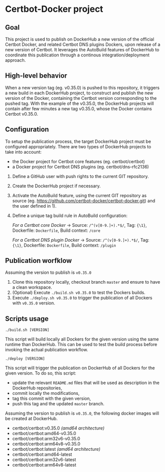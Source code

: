 Certbot-Docker project
======================

Goal
----

This project is used to publish on DockerHub a new version of the official Certbot Docker, and related Certbot DNS plugins Dockers, upon release of a new version of Certbot.
It leverages the AutoBuild features of DockerHub to coordinate this publication through a continous integration/deployment approach.

High-level behavior
-------------------

When a new version tag (eg. v0.35.0) is pushed to this repository, it triggers a new build in each DockerHub project, to construct and publish the new version of the Docker,
containing the Certbot version corresponding to the pushed tag. With the example of the v0.35.0, the DockerHub projects will contain after few minutes a new tag v0.35.0,
whose the Docker contains Certbot v0.35.0.

Configuration
-------------

To setup the publication process, the target DockerHub project must be configured appropriately. There are two types of DockerHub projects to take into account:
* the Docker project for Certbot core features (eg. certbot/certbot)
* a Docker project for Certbot DNS plugins (eg. certbot/dns-rfc2136)

1) Define a GitHub user with push rights to the current GIT repository.
2) Create the DockerHub project if necessary.
3) Activate the AutoBuild feature, using the current GIT repository as source (eg. https://github.com/certbot-docker/certbot-docker.git) and the user defined in 1).
4) Define a unique tag build rule in AutoBuild configuration:

    _For a Certbot core Docker_ -> Source: `/^(v[0-9.]+).*$/`, Tag: `{\1}`, Dockerfile: `Dockerfile`, Build context: `/core`

    _For a Certbot DNS plugin Docker_ -> Source: `/^(v[0-9.]+).*$/`, Tag: `{\1}`, Dockerfile: `Dockerfile`, Build context: `/plugin`

Publication worfklow
--------------------

Assuming the version to publish is `v0.35.0`

1) Clone this repository locally, checkout branch `master` and ensure to have a clean workspace.
2) (Optional) Execute `./build.sh v0.35.0` to test the Dockers builds.
3) Execute `./deploy.sh v0.35.0` to trigger the publication of all Dockers with `v0.35.0` version.

Scripts usage
-------------

```
./build.sh [VERSION]
```

This script will build locally all Dockers for the given version using the same runtime than DockerHub.
This can be used to test the build process before invoking the actual publication workflow.

```
./deploy [VERSION]
```

This script will trigger the publication on DockerHub of all Dockers for the given version. To do so, this script:
- update the relevant `README.md` files that will be used as description in the DockerHub repositories,
- commit locally the modifications,
- tag this commit with the given version,
- push this tag and the updated `master` branch.

Assuming the version to publish is `v0.35.0`, the following docker images will be created at DockerHub.

- certbot/certbot:v0.35.0 *(amd64 architecture)*
- certbot/certbot:amd64-v0.35.0
- certbot/certbot:arm32v6-v0.35.0
- certbot/certbot:arm64v8-v0.35.0
- certbot/certbot:latest *(amd64 architecture)*
- certbot/certbot:amd64-latest
- certbot/certbot:arm32v6-latest
- certbot/certbot:arm64v8-latest
